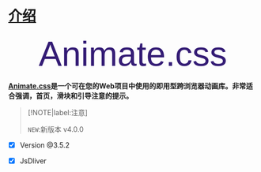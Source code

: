 <link rel="stylesheet" href="https://fonts.googleapis.com/css?family=MuseoModerno:light,bold">
<link rel="stylesheet" href="https://cdn.jsdelivr.net/npm/animate.css@3.5.2/animate.min.css">

<style>
	#title {
		font-size: 5em;
        text-align: center;
        margin: 10px 0;
        font-family: MuseoModerno, Helvetica, sans-serif;
        color: #341C75;
        font-weight: 400
	}
</style>


# [介绍](#)

<p id="title" class="animated infinite bounce">Animate.css</p>

**[Animate.css](https://animate.style/)是一个可在您的Web项目中使用的即用型跨浏览器动画库。非常适合强调，首页，滑块和引导注意的提示。**

> [!NOTE|label:注意]
>
> `NEW`:新版本 v4.0.0

- [x] Version @3.5.2
- [x] JsDliver

